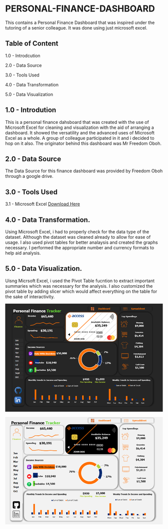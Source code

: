 # PERSONAL-FINANCE-DASHBOARD
This contains a Personal Finance Dashboard that was inspired under the tutoring of a senior colleague. It was done using just microsoft excel. 

## Table of Content
1.0 - Introdcution

2.0 - Data Source

3.0 - Tools Used

4.0 - Data Transformation

5.0 - Data Visualization


## 1.0 - Introdution 
This is a personal finance dahsboard that was created with the use of Microsoft Excel for cleaning and visualization with the aid of arranging a dashboard. It showed the versatility and the advanced uses of Microsoft Excel as a whole. A group of colleague participated in it and i decided to hop on it also. The originator behind this dashboard was Mr Freedom Oboh. 

## 2.0 - Data Source
The Data Source for this finance dashboard was provided by Freedom Oboh through a google drive. 

## 3.0 - Tools Used
3.1 - Microsoft Excel [Download Here](www.microsoft.com)

## 4.0 - Data Transformation. 
Using Microsoft Excel, i had to properly check for the data type of the dataset. Although the dataset was cleaned already to allow for ease of usage. I also used pivot tables for better analaysis and created the graphs necessary. I performed the appropriate number and currency formats to help aid analysis. 

## 5.0 - Data Visualization.
Uisng Micrsoft Excel, i used the Pivot Table fucntion to extract important summaries which was necessary for the analysis. I also customized the pivot table by adding slicer which would affect everything on the table for the sake of interactivity. 

![](Fin1.png)

![](Fin2.png)


